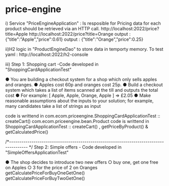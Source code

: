 # price-engine

i) Service "PriceEngineApplication" : 
Is resposible for Pricing data for each product should be retrieved via an HTTP call. 
http://localhost:2022/price?title=Apple
http://localhost:2022/price?title=Orange
output : {"title":"Apple","price":0.61}
output : {"title":"Orange","price":0.25}


ii)H2 logic in "ProductEngineDao" to store data in temporty memory.
To test yaml : http://localhost:2022/h2-console 


iii) Step 1: Shopping cart -Code developed in "ShoppingCardApplicationTest"

● You are building a checkout system for a shop which only sells apples and
oranges.
● Apples cost 60p and oranges cost 25p.
● Build a checkout system which takes a list of items scanned at the till and outputs
the total cost
● For example: [ Apple, Apple, Orange, Apple ] => £2.05 ● Make reasonable assumptions about the inputs to your solution; for example, many
candidates take a list of strings as input

<lalitha> code is writtend in com.ecom.priceengine.ShoppingCardApplicationTest :: createCart()
                               com.ecom.priceengine.bean.Product
<lalitha> code is writtend in ShoppingCardApplicationTest :: createCart() ,  getPriceByProduct() & getCalculatedPrice()


/*--------------------------------------------------------------------------------------- */
Step 2: Simple offers - Code developed in "SimpleOffersApplicationTest"

● The shop decides to introduce two new offers ○ buy one, get one free on Apples ○ 3 for the price of 2 on Oranges
getCalculatePriceForBuyOneGetOne()
getCalculatePriceForBuyTwoGetOne()
